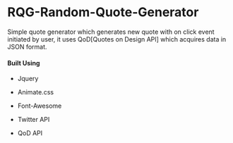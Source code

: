 # RQG-Random-Quote-Generator

<html>
  <head>
  <script src="https://ajax.googleapis.com/ajax/libs/jquery/3.2.1/jquery.min.js"></script>
  <script>
    $(document).ready(function(){
      $("body").css({"color": "#888", "background-color": "#eee"});
    });
   </script>
  </head>    
  <body>
    <p>Simple quote generator which generates new quote with on click event initiated by user, it uses QoD[Quotes on Design API] which acquires data in JSON format.</p>
    <h4> Built Using </h4>
    <ul>
      <li><p>Jquery</li>
      <li><p>Animate.css</li>
      <li><p>Font-Awesome</li>
      <li><p>Twitter API</li>
      <li><p>QoD API</li>
    </ul>
  </body>
</html> 

